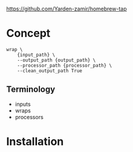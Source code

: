 
https://github.com/Yarden-zamir/homebrew-tap
# Concept 

```
wrap \
    {input_path} \
    --output_path {output_path} \
    --processor_path {processor_path} \
    --clean_output_path True
```

## Terminology

- inputs
- wraps
- processors

# Installation






